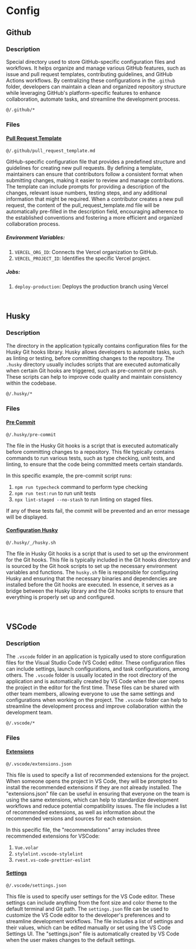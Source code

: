 # Config

## Github

### Description

Special directory used to store GitHub-specific configuration files and workflows. It helps organize and manage various GitHub features, such as issue and pull request templates, contributing guidelines, and GitHub Actions workflows. By centralizing these configurations in the `.github` folder, developers can maintain a clean and organized repository structure while leveraging GitHub's platform-specific features to enhance collaboration, automate tasks, and streamline the development process.

`@/.github/*`

### Files

#### [Pull Request Template](https://docs.github.com/en/communities/using-templates-to-encourage-useful-issues-and-pull-requests/creating-a-pull-request-template-for-your-repository)

`@/.github/pull_request_template.md`

GitHub-specific configuration file that provides a predefined structure and guidelines for creating new pull requests. By defining a template, maintainers can ensure that contributors follow a consistent format when submitting changes, making it easier to review and manage contributions. The template can include prompts for providing a description of the changes, relevant issue numbers, testing steps, and any additional information that might be required. When a contributor creates a new pull request, the content of the pull_request_template.md file will be automatically pre-filled in the description field, encouraging adherence to the established conventions and fostering a more efficient and organized collaboration process.

##### Environment Variables:

1. `VERCEL_ORG_ID`: Connects the Vercel organization to GitHub.
2. `VERCEL_PROJECT_ID`: Identifies the specific Vercel project.

##### Jobs:

1. `deploy-production`: Deploys the production branch using Vercel

<br>

## Husky

### Description

The directory in the application typically contains configuration files for the Husky Git hooks library. Husky allows developers to automate tasks, such as linting or testing, before committing changes to the repository. The `.husky` directory usually includes scripts that are executed automatically when certain Git hooks are triggered, such as pre-commit or pre-push. These scripts can help to improve code quality and maintain consistency within the codebase.

`@/.husky/*`

### Files

#### [Pre Commit](https://typicode.github.io/husky/#/?id=create-a-hook)

`@/.husky/pre-commit`

The file in the Husky Git hooks is a script that is executed automatically before committing changes to a repository. This file typically contains commands to run various tests, such as type checking, unit tests, and linting, to ensure that the code being committed meets certain standards.

In this specific example, the pre-commit script runs:

1. `npm run typecheck` command to perform type checking
2. `npm run test:run` to run unit tests
3. `npx lint-staged --no-stash` to run linting on staged files.

If any of these tests fail, the commit will be prevented and an error message will be displayed.

#### [Configuration Husky](https://typicode.github.io/husky/#/?id=install)

`@/.husky/_/husky.sh`

The file in Husky Git hooks is a script that is used to set up the environment for the Git hooks. This file is typically included in the Git hooks directory and is sourced by the Git hook scripts to set up the necessary environment variables and functions. The `husky.sh` file is responsible for configuring Husky and ensuring that the necessary binaries and dependencies are installed before the Git hooks are executed. In essence, it serves as a bridge between the Husky library and the Git hooks scripts to ensure that everything is properly set up and configured.

<br>

## VSCode

### Description

The `.vscode` folder in an application is typically used to store configuration files for the Visual Studio Code (VS Code) editor. These configuration files can include settings, launch configurations, and task configurations, among others. The `.vscode` folder is usually located in the root directory of the application and is automatically created by VS Code when the user opens the project in the editor for the first time. These files can be shared with other team members, allowing everyone to use the same settings and configurations when working on the project. The `.vscode` folder can help to streamline the development process and improve collaboration within the development team.

`@/.vscode/*`

### Files

#### [Extensions](https://code.visualstudio.com/docs/editor/extension-marketplace)

`@/.vscode/extensions.json`

This file is used to specify a list of recommended extensions for the project. When someone opens the project in VS Code, they will be prompted to install the recommended extensions if they are not already installed. The "extensions.json" file can be useful in ensuring that everyone on the team is using the same extensions, which can help to standardize development workflows and reduce potential compatibility issues. The file includes a list of recommended extensions, as well as information about the recommended versions and sources for each extension.

In this specific file, the "recommendations" array includes three recommended extensions for VSCode:

1. `Vue.volar`
2. `stylelint.vscode-stylelint`
3. `rvest.vs-code-prettier-eslint`

#### [Settings](https://code.visualstudio.com/docs/getstarted/settings)

`@/.vscode/settings.json`

This file is used to specify user settings for the VS Code editor. These settings can include anything from the font size and color theme to the default terminal and Git path. The `settings.json` file can be used to customize the VS Code editor to the developer's preferences and to streamline development workflows. The file includes a list of settings and their values, which can be edited manually or set using the VS Code Settings UI. The "settings.json" file is automatically created by VS Code when the user makes changes to the default settings.
